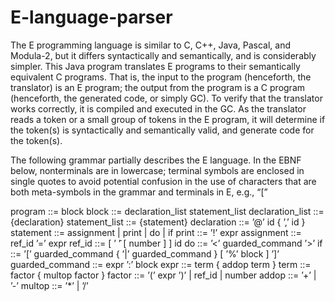 # E-language-parser

The E programming language is similar to C, C++, Java, Pascal, and Modula-2, but it differs syntactically and semantically, and is considerably simpler.
  This Java program translates E programs to their semantically equivalent C programs. That is, the input to the program (henceforth, the translator) is an E program; the output from the program is a C program (henceforth, the generated code, or simply GC). To verify that the translator works correctly, it is compiled and executed in the GC. As the translator reads a token or a small group of tokens in the E program, it will determine if the token(s) is syntactically and semantically valid, and generate code for the token(s).


The following grammar partially describes the E language. In the EBNF below, nonterminals are in lowercase; terminal symbols are enclosed in single quotes to avoid potential confusion in the use of characters that are both meta-symbols in the grammar and terminals in E, e.g., “[”

 program ::= block
 block ::= declaration_list statement_list
 declaration_list ::= {declaration}
 statement_list ::= {statement}
 declaration ::= ’@’ id { ’,’ id }
 statement ::= assignment | print | do | if
 print ::= ’!’ expr
 assignment ::= ref_id ’=’ expr
 ref_id ::= [ ’ ̃’ [ number ] ] id
 do ::= ’<’ guarded_command ’>’
 if ::= ’[’ guarded_command { ’|’ guarded_command } [ ’%’ block ] ’]’
 guarded_command ::= expr ’:’ block
 expr ::= term { addop term }
 term ::= factor { multop factor }
 factor ::= ’(’ expr ’)’ | ref_id | number
 addop ::= ’+’ | ’-’
 multop ::= ’*’ | ’/’



 
